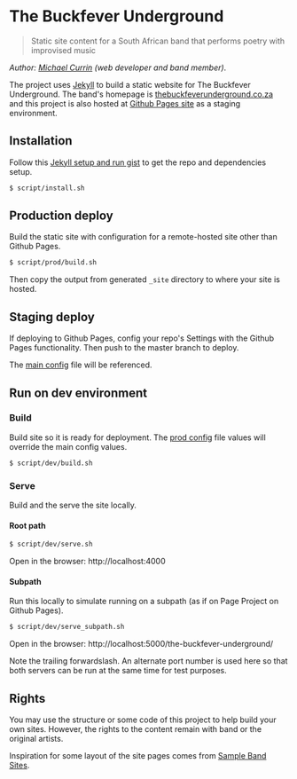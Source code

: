 # The Buckfever Underground
> Static site content for a South African band that performs poetry with improvised music

_Author: [Michael Currin](https://github.com/MichaelCurrin) (web developer and band member)_.

The project uses [Jekyll](http://jekyllrb.com/) to build a static website for The Buckfever Underground. The band's homepage is [thebuckfeverunderground.co.za](http://thebuckfeverunderground.co.za/) and this project is also hosted at [Github Pages site](https://michaelcurrin.github.io/thebuckfeverground/) as a staging environment.


## Installation

Follow this [Jekyll setup and run gist](https://gist.github.com/MichaelCurrin/1085ab164550b31272699920b5549d4b) to get the repo and dependencies setup.

```bash
$ script/install.sh
```


## Production deploy

Build the static site with configuration for a remote-hosted site other than Github Pages.

```bash
$ script/prod/build.sh
```

Then copy the output from generated `_site` directory to where your site is hosted.


## Staging deploy

If deploying to Github Pages, config your repo's Settings with the Github Pages functionality. Then push to the master branch to deploy.

The [main config](_config.yml) file will be referenced.


## Run on dev environment

### Build

Build site so it is ready for deployment. The [prod config](_config_prod.yml) file values will override the main config values.

```bash
$ script/dev/build.sh
```

### Serve

Build and the serve the site locally.

#### Root path

```bash
$ script/dev/serve.sh
```

Open in the browser: http://localhost:4000

#### Subpath

Run this locally to simulate running on a subpath (as if on Page Project on Github Pages).

```bash
$ script/dev/serve_subpath.sh
```

Open in the browser: http://localhost:5000/the-buckfever-underground/

Note the trailing forwardslash. An alternate port number is used here so that both servers can be run at the same time for test purposes.


## Rights

You may use the structure or some code of this project to help build your own sites. However, the rights to the content remain with band or the original artists.

Inspiration for some layout of the site pages comes from [Sample Band Sites](https://bandzoogle.com/sample-band-sites).
